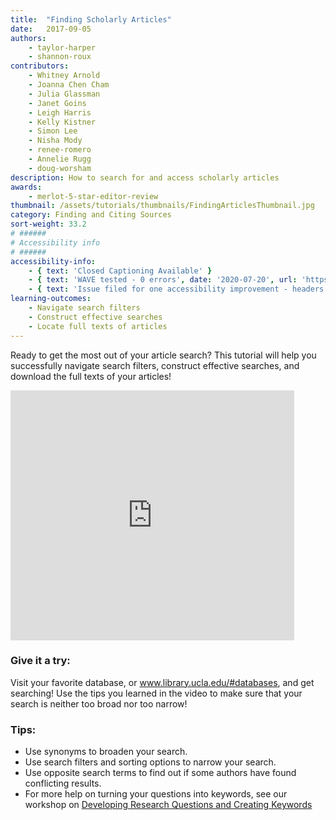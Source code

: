 ```yaml
---
title:  "Finding Scholarly Articles"
date:   2017-09-05
authors: 
    - taylor-harper
    - shannon-roux
contributors: 
    - Whitney Arnold
    - Joanna Chen Cham
    - Julia Glassman
    - Janet Goins
    - Leigh Harris
    - Kelly Kistner
    - Simon Lee
    - Nisha Mody
    - renee-romero
    - Annelie Rugg
    - doug-worsham
description: How to search for and access scholarly articles
awards:
    - merlot-5-star-editor-review
thumbnail: /assets/tutorials/thumbnails/FindingArticlesThumbnail.jpg
category: Finding and Citing Sources
sort-weight: 33.2
# ######
# Accessibility info
# ######
accessibility-info:
    - { text: 'Closed Captioning Available' }
    - { text: 'WAVE tested - 0 errors', date: '2020-07-20', url: 'https://wave.webaim.org/' }
    - { text: 'Issue filed for one accessibility improvement - headers', date: '2020-07-20', url: 'https://github.com/UCLALibrary/research-tips/issues' }
learning-outcomes:
    - Navigate search filters
    - Construct effective searches
    - Locate full texts of articles
---
```


<p class="intro">Ready to get the most out of your article search? This tutorial will help you successfully navigate search filters, construct effective searches, and download the full texts of your articles!</p>

<iframe width="90%" height="400" src="https://www.youtube.com/embed/sH9h4xkY4ys" frameborder="0" allowfullscreen></iframe>


<h3 class="mt-3">Give it a try:</h3>

<p >Visit your favorite database, or <a href="http://www.library.ucla.edu/#databases" target="_blank">www.library.ucla.edu/#databases</a>, and get searching! Use the tips you learned in the video to make sure that your search is neither too broad nor too narrow!</p>
<!-- include embed-and-share-buttons.html ? -->

<h3>Tips:</h3>
<ul>
    <li>Use synonyms to broaden your search.</li>
    <li>Use search filters and sorting options to narrow your search.</li>
    <li>Use opposite search terms to find out if some authors have found conflicting results.</li>
    <li>For more help on turning your questions into keywords, see our workshop on <a href="https://uclalibrary.github.io/research-tips/workshops/developing-research-questions-and-creating-keywords/" target="_blank">Developing Research Questions and Creating Keywords</a></li>
</ul>
